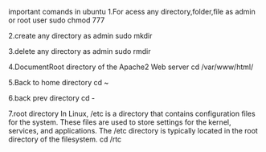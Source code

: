 important comands in ubuntu
1.For acess any directory,folder,file as admin or root user
sudo chmod 777 <filename>
<password>

2.create any directory as admin
sudo mkdir <folder name>

3.delete any directory as admin
sudo rmdir <folder name>

4.DocumentRoot directory of the Apache2 Web server
cd /var/www/html/

5.Back to home directory
cd ~

6.back prev directory
cd -

7.root directory
In Linux, /etc is a directory that contains configuration files for the system. These files are used to store settings for the kernel, services, and applications. The /etc directory is typically located in the root directory of the filesystem.
cd /rtc